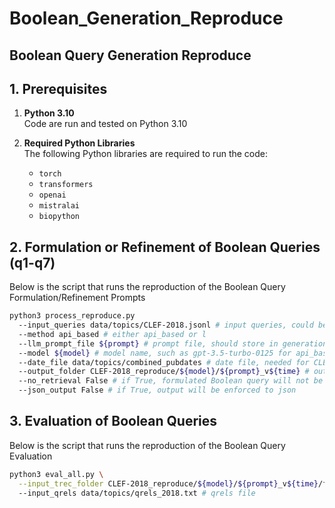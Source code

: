 # Boolean_Generation_Reproduce
Boolean Query Generation Reproduce
---

## 1. Prerequisites

1. **Python 3.10**  
   Code are run and tested on Python 3.10

2. **Required Python Libraries**  
    The following Python libraries are required to run the code:
    - `torch`
    - `transformers`
    - `openai`
    - `mistralai`
    - `biopython`

## 2. Formulation or Refinement of Boolean Queries (q1-q7)

Below is the script that runs the reproduction of the Boolean Query Formulation/Refinement Prompts
    
```bash
python3 process_reproduce.py
  --input_queries data/topics/CLEF-2018.jsonl # input queries, could be either CLEF-2018.jsonl or seed_collection.jsonl
  --method api_based # either api_based or l
  --llm_prompt_file ${prompt} # prompt file, should store in generation_prompts folder
  --model ${model} # model name, such as gpt-3.5-turbo-0125 for api_based and mistralai/Mistral-7B-Instruct-v0.2 for llm_based
  --date_file data/topics/combined_pubdates # date file, needed for CLEF, not Seed Collection
  --output_folder CLEF-2018_reproduce/${model}/${prompt}_v${time} # output folder
  --no_retrieval False # if True, formulated Boolean query will not be retrieved
  --json_output False # if True, output will be enforced to json
```


## 3. Evaluation of Boolean Queries

Below is the script that runs the reproduction of the Boolean Query Evaluation

```bash
python3 eval_all.py \
  --input_trec_folder CLEF-2018_reproduce/${model}/${prompt}_v${time}/final_trec_result \ # trec result folder
  --input_qrels data/topics/qrels_2018.txt # qrels file
```


